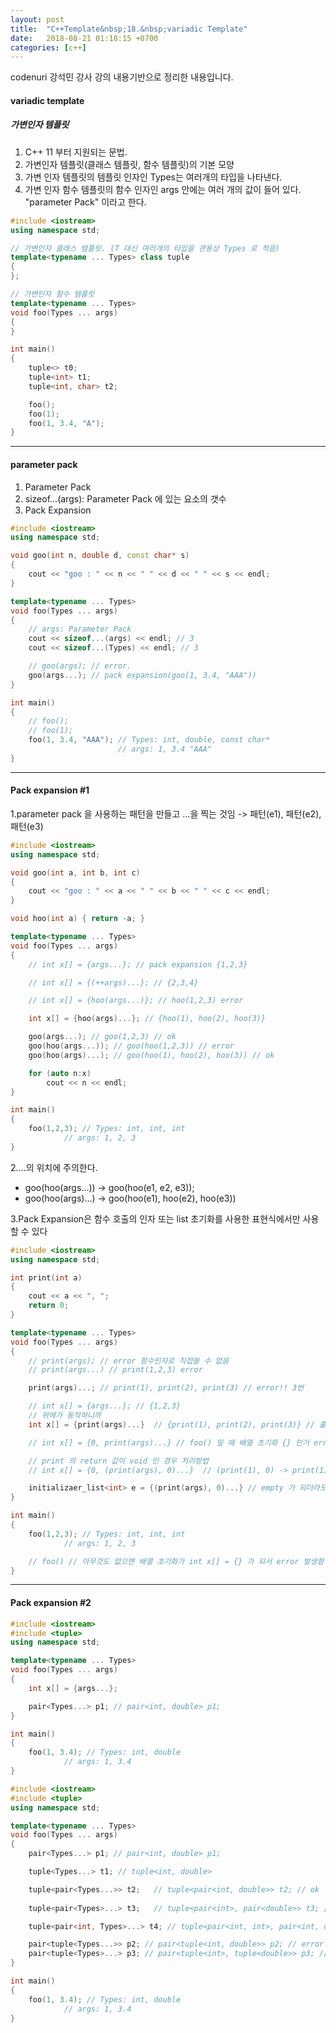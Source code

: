 ```yaml
---
layout: post
title:  "C++Template&nbsp;18.&nbsp;variadic Template"
date:   2018-08-21 01:18:15 +0700
categories: [c++]
---
```


codenuri 강석민 강사 강의 내용기반으로 정리한 내용입니다.

#### variadic template

##### 가변인자 템플릿

1. C++ 11 부터 지원되는 문법.
2. 가변인자 템플릿(클래스 템플릿, 함수 템플릿)의 기본 모양
3. 가변 인자 템플릿의 템플릿 인자인 Types는 여러개의 타입을 나타낸다.
4. 가변 인자 함수 템플릿의 함수 인자인 args 안에는 여러 개의 값이 들어 있다. "parameter Pack" 이라고 한다.

``` cpp
#include <iostream>
using namespace std;

// 가변인자 클래스 템플릿. (T 대신 여러개의 타입을 관용상 Types 로 적음)
template<typename ... Types> class tuple
{
};

// 가변인자 함수 템플릿
template<typename ... Types>
void foo(Types ... args)
{
}

int main()
{
	tuple<> t0;
	tuple<int> t1;
	tuple<int, char> t2;

	foo();
	foo(1);
	foo(1, 3.4, "A");
}

```

---

#### parameter pack

1. Parameter Pack
2. sizeof...(args): Parameter Pack 에 있는 요소의 갯수
3. Pack Expansion

``` cpp
#include <iostream>
using namespace std;

void goo(int n, double d, const char* s)
{
	cout << "goo : " << n << " " << d << " " << s << endl;
}

template<typename ... Types>
void foo(Types ... args)
{
	// args: Parameter Pack
	cout << sizeof...(args) << endl; // 3
	cout << sizeof...(Types) << endl; // 3

	// goo(args); // error.
	goo(args...); // pack expansion(goo(1, 3.4, "AAA"))
}

int main()
{
	// foo();
	// foo(1);
	foo(1, 3.4, "AAA"); // Types: int, double, const char*
	                    // args: 1, 3.4 "AAA"
}

```

---

#### Pack expansion #1

1.parameter pack 을 사용하는 패턴을 만들고 ...을 찍는 것임 -> 패턴(e1), 패턴(e2), 패턴(e3)

``` cpp
#include <iostream>
using namespace std;

void goo(int a, int b, int c)
{
	cout << "goo : " << a << " " << b << " " << c << endl;
}

void hoo(int a) { return -a; }

template<typename ... Types>
void foo(Types ... args)
{
	// int x[] = {args...}; // pack expansion {1,2,3}

	// int x[] = {(++args)...}; // {2,3,4}

	// int x[] = {hoo(args...)}; // hoo(1,2,3) error

	int x[] = {hoo(args)...}; // {hoo(1), hoo(2), hoo(3)}

	goo(args...); // goo(1,2,3) // ok
	goo(hoo(args...)); // goo(hoo(1,2,3)) // error
	goo(hoo(args)...); // goo(hoo(1), hoo(2), hoo(3)) // ok

	for (auto n:x)
		cout << n << endl;
}

int main()
{
	foo(1,2,3); // Types: int, int, int
		    // args: 1, 2, 3
}

```

2....의 위치에 주의한다.
- goo(hoo(args...)) -> goo(hoo(e1, e2, e3));
- goo(hoo(args)...) -> goo(hoo(e1), hoo(e2), hoo(e3))

3.Pack Expansion은 함수 호출의 인자 또는 list 초기화를 사용한 표현식에서만 사용할 수 있다

``` cpp
#include <iostream>
using namespace std;

int print(int a)
{
	cout << a << ", ";
	return 0;
}

template<typename ... Types>
void foo(Types ... args)
{
	// print(args); // error 함수인자로 직접쓸 수 없음
	// print(args...) // print(1,2,3) error

	print(args)...;	// print(1), print(2), print(3) // error!! 3번

	// int x[] = {args...}; // {1,2,3}
	// 위에가 동작하니까
	int x[] = {print(args)...}  // {print(1), print(2), print(3)} // 출력은 1,2,3, 이고 배열은 0으로 초기화되어 있음

	// int x[] = {0, print(args)...} // foo() 일 때 배열 초기화 {} 인거 error 처리방법

	// print 의 return 값이 void 인 경우 처리방법
	// int x[] = {0, (print(args), 0)...}  // (print(1), 0) -> print(1)을 실행하고 전체 수직의 return 값은 , 뒤의 0으로 학겠다는 C 문법

	initializaer_list<int> e = {(print(args), 0)...} // empty 가 되더라도 문제 없어서 앞에 0, 빼도됨
}

int main()
{
	foo(1,2,3); // Types: int, int, int
		    // args: 1, 2, 3

	// foo() // 아무것도 없으면 배열 초기화가 int x[] = {} 가 되서 error 발생함
}

```

---

#### Pack expansion #2

``` cpp
#include <iostream>
#include <tuple>
using namespace std;

template<typename ... Types>
void foo(Types ... args)
{
	int x[] = {args...};

	pair<Types...> p1; // pair<int, double> p1;
}

int main()
{
	foo(1, 3.4); // Types: int, double
		    // args: 1, 3.4
}

```

``` cpp
#include <iostream>
#include <tuple>
using namespace std;

template<typename ... Types>
void foo(Types ... args)
{
	pair<Types...> p1; // pair<int, double> p1;

	tuple<Types...> t1;	// tuple<int, double>

	tuple<pair<Types...>> t2;	// tuple<pair<int, double>> t2; // ok
	
	tuple<pair<Types>...> t3;	// tuple<pair<int>, pair<double>> t3; // error(pair는 2개 필요)

	tuple<pair<int, Types>...> t4; // tuple<pair<int, int>, pair<int, double>> t4; // ok

	pair<tuple<Types...>> p2; // pair<tuple<int, double>> p2; // error
	pair<tuple<Types>...> p3; // pair<tuple<int>, tuple<double>> p3; // ok
}

int main()
{
	foo(1, 3.4); // Types: int, double
		    // args: 1, 3.4
}

```